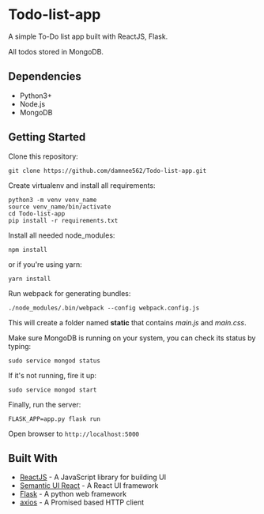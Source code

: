 Todo-list-app
=============

A simple To-Do list app built with ReactJS, Flask.

All todos stored in MongoDB.

Dependencies
-----------

* Python3+
* Node.js
* MongoDB

Getting Started
---------------

Clone this repository:

    git clone https://github.com/damnee562/Todo-list-app.git

Create virtualenv and install all requirements:

    python3 -m venv venv_name
    source venv_name/bin/activate
    cd Todo-list-app
    pip install -r requirements.txt

Install all needed node_modules:

    npm install

or if you're using yarn:

    yarn install

Run webpack for generating bundles:

    ./node_modules/.bin/webpack --config webpack.config.js

This will create a folder named **static** that contains *main.js* and *main.css*.

Make sure MongoDB is running on your system, you can check its status by typing:

    sudo service mongod status

If it's not running, fire it up:

    sudo service mongod start

Finally, run the server:

    FLASK_APP=app.py flask run

Open browser to `http://localhost:5000`

Built With
----------

* [ReactJS](https://facebook.github.io/react/) - A JavaScript library for building UI
* [Semantic UI React](https://react.semantic-ui.com/introduction) - A React UI framework
* [Flask](http://flask.pocoo.org/) - A python web framework
* [axios](https://github.com/mzabriskie/axios) - A Promised based HTTP client
